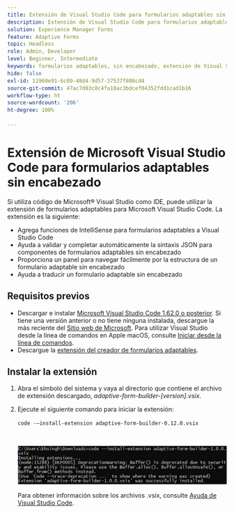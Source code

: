 ```yaml
---
title: Extensión de Visual Studio Code para formularios adaptables sin encabezado
description: Extensión de Visual Studio Code para formularios adaptables sin encabezado
solution: Experience Manager Forms
feature: Adaptive Forms
topic: Headless
role: Admin, Developer
level: Beginner, Intermediate
keywords: formularios adaptables, sin encabezado, extensión de Visual Studio Code
hide: false
exl-id: 11960e91-6c09-48d4-9d57-37537f808cd4
source-git-commit: 47ac7d03c8c4fa18ac3bdcef04352fdd1cad1b16
workflow-type: ht
source-wordcount: '206'
ht-degree: 100%

---
```


# Extensión de Microsoft Visual Studio Code para formularios adaptables sin encabezado

Si utiliza código de Microsoft® Visual Studio como IDE, puede utilizar la extensión de formularios adaptables para Microsoft Visual Studio Code. La extensión es la siguiente:

* Agrega funciones de IntelliSense para formularios adaptables a Visual Studio Code
* Ayuda a validar y completar automáticamente la sintaxis JSON para componentes de formularios adaptables sin encabezado
* Proporciona un panel para navegar fácilmente por la estructura de un formulario adaptable sin encabezado
* Ayuda a traducir un formulario adaptable sin encabezado

<!-- 

The extension o easily navigate the structure 

Adobe provides an extension for Microsoft&reg; Visual Studio Code to make it easier for you to navigate structure and develop Headless adaptive forms in Visual Studio Code. The extension adds Adaptive Forms related IntelliSense capabilities and helps auto-complete Headless adaptive forms JSON syntax. It also adds a panel, titled Forms Tree, to help navigate structure of Headless adaptive form. 

-->

## Requisitos previos

* Descargar e instalar [Microsoft Visual Studio Code 1.62.0 o posterior](https://code.visualstudio.com/docs/supporting/FAQ#_how-do-i-find-the-version). Si tiene una versión anterior o no tiene ninguna instalada, descargue la más reciente del [Sitio web de Microsoft](https://code.visualstudio.com/docs/setup/setup-overview). Para utilizar Visual Studio desde la línea de comandos en Apple macOS, consulte [Iniciar desde la línea de comandos](https://code.visualstudio.com/docs/setup/mac#_launching-from-the-command-line).
* Descargue la [extensión del creador de formularios adaptables](/help/assets/adaptive-form-builder-0.12.0.vsix).

## Instalar la extensión

1. Abra el símbolo del sistema y vaya al directorio que contiene el archivo de extensión descargado, *adaptive-form-builder-[version].vsix*.

1. Ejecute el siguiente comando para iniciar la extensión:

   `code -–install-extension adaptive-form-builder-0.12.0.vsix`

   <br>

   ![Instalación de la extensión](/help/assets/install-extension.png)


   Para obtener información sobre los archivos .vsix, consulte [Ayuda de Visual Studio Code](https://code.visualstudio.com/docs/editor/extension-marketplace#_install-from-a-vsix).
